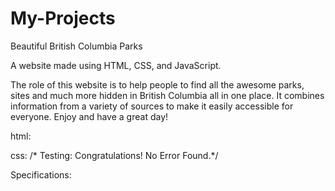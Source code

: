 # My-Projects

Beautiful British Columbia Parks

A website made using HTML, CSS, and JavaScript.

The role of this website is to help people to find all the awesome parks, sites and much more hidden in British Columbia all in one place. 
It combines information from a variety of sources to make it easily accessible for everyone. Enjoy and have a great day!

html:  <!-- Testing: Document checking completed. No errors or warnings to show. -->

css: /* Testing: Congratulations! No Error Found.*/

Specifications: <!-- Specifications: 5 different .html pages / 26 distinct HTML tags / 2 library: many integrated features / 
1 stylesheet:styles.css for all html pages (many different CSS selectors and CSS properties) / JavaScript: Integrated / Ensure that your site looks nice: meta Integrated -->
